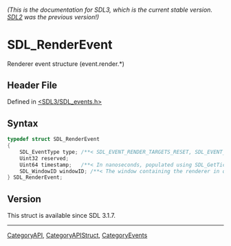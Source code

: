 ###### (This is the documentation for SDL3, which is the current stable version. [SDL2](https://wiki.libsdl.org/SDL2/) was the previous version!)
# SDL_RenderEvent

Renderer event structure (event.render.*)

## Header File

Defined in [<SDL3/SDL_events.h>](https://github.com/libsdl-org/SDL/blob/main/include/SDL3/SDL_events.h)

## Syntax

```c
typedef struct SDL_RenderEvent
{
    SDL_EventType type; /**< SDL_EVENT_RENDER_TARGETS_RESET, SDL_EVENT_RENDER_DEVICE_RESET, SDL_EVENT_RENDER_DEVICE_LOST */
    Uint32 reserved;
    Uint64 timestamp;   /**< In nanoseconds, populated using SDL_GetTicksNS() */
    SDL_WindowID windowID; /**< The window containing the renderer in question. */
} SDL_RenderEvent;
```

## Version

This struct is available since SDL 3.1.7.

----
[CategoryAPI](CategoryAPI), [CategoryAPIStruct](CategoryAPIStruct), [CategoryEvents](CategoryEvents)

